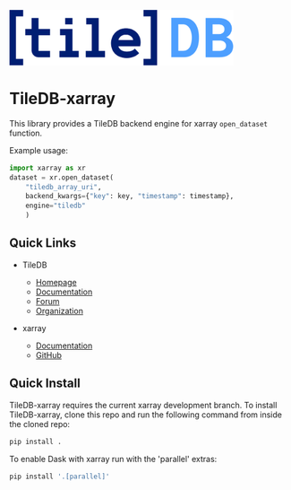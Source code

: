 <a href="https://tiledb.com"><img src="https://github.com/TileDB-Inc/TileDB/raw/dev/doc/source/_static/tiledb-logo_color_no_margin_@4x.png" alt="TileDB logo" width="400"></a>

# TileDB-xarray

This library provides a TileDB backend engine for xarray `open_dataset` function.

Example usage:

```python
import xarray as xr
dataset = xr.open_dataset(
    "tiledb_array_uri",
    backend_kwargs={"key": key, "timestamp": timestamp},
    engine="tiledb"
    )
```

## Quick Links

* TileDB
  * [Homepage](https://tiledb.com)
  * [Documentation](https://docs.tiledb.com/main/)
  * [Forum](https://forum.tiledb.io/)
  * [Organization](https://github.com/TileDB-Inc/)

* xarray
  * [Documentation](http://xarray.pydata.org/en/stable/)
  * [GitHub](https://github.com/pydata/xarray/)

## Quick Install

TileDB-xarray requires the current xarray development branch. To install TileDB-xarray, clone this repo and run the following command from inside the cloned repo:

```bash
pip install .
```

To enable Dask with xarray run with the 'parallel' extras:

```bash
pip install '.[parallel]'
```

